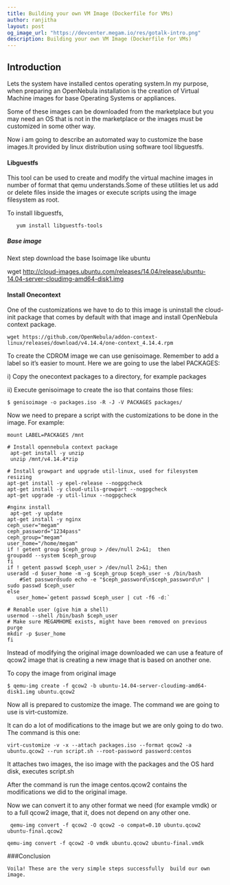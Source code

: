 ```yaml
---
title: Building your own VM Image (Dockerfile for VMs)
author: ranjitha
layout: post
og_image_url: "https://devcenter.megam.io/res/gotalk-intro.png"
description: Building your own VM Image (Dockerfile for VMs)
---
```


## Introduction

   Lets the system have installed centos operating system.In my purpose, when preparing an OpenNebula installation is the creation of Virtual Machine images for base Operating Systems or appliances.

   Some of these images can be downloaded from the marketplace but you may need an OS that is not in the marketplace or the images must be customized in some other way.

   Now i am going to describe an automated way to customize the base images.It provided by linux distribution using software tool libguestfs.

#### Libguestfs
  This tool can be used to create and modify the virtual machine images in number of format that qemu understands.Some of these utilities let us add or delete files inside the images or execute scripts using the image filesystem as root.

  To install libguestfs,


       yum install libguestfs-tools

##### Base image

 Next step download the base Isoimage like ubuntu

   wget http://cloud-images.ubuntu.com/releases/14.04/release/ubuntu-14.04-server-cloudimg-amd64-disk1.img


#### Install Onecontext
  One of the customizations we have to do to this image is uninstall the cloud-init package that comes by default with that image and install OpenNebula context package.

    wget https://github.com/OpenNebula/addon-context-linux/releases/download/v4.14.4/one-context_4.14.4.rpm


  To create the CDROM image we can use genisoimage. Remember to add a label so it’s easier to mount. Here we are going to use the label PACKAGES:

i) Copy the onecontext packages to a directory, for example packages

ii) Execute genisoimage to create the iso that contains those files:

    $ genisoimage -o packages.iso -R -J -V PACKAGES packages/


  Now we need to prepare a script with the customizations to be done in the image. For example:


    mount LABEL=PACKAGES /mnt

    # Install opennebula context package
     apt-get install -y unzip
     unzip /mnt/v4.14.4*zip

    # Install growpart and upgrade util-linux, used for filesystem resizing
    apt-get install -y epel-release --nogpgcheck
    apt-get install -y cloud-utils-growpart --nogpgcheck
    apt-get upgrade -y util-linux --nogpgcheck

    #nginx install
     apt-get -y update
    apt-get install -y nginx
    ceph_user="megam"
    ceph_password="1234pass"
    ceph_group="megam"
    user_home="/home/megam"
    if ! getent group $ceph_group > /dev/null 2>&1;  then
    groupadd --system $ceph_group
    fi
    if ! getent passwd $ceph_user > /dev/null 2>&1; then
    useradd -d $user_home -m -g $ceph_group $ceph_user -s /bin/bash
        #Set passwordsudo echo -e "$ceph_password\n$ceph_password\n" | sudo passwd $ceph_user
    else
       user_home=`getent passwd $ceph_user | cut -f6 -d:`

    # Renable user (give him a shell)
    usermod --shell /bin/bash $ceph_user
    # Make sure MEGAMHOME exists, might have been removed on previous purge
    mkdir -p $user_home
    fi


Instead of modifying the original image downloaded we can use a feature of qcow2 image that is creating a new image that is based on another one.

 To copy the image from original image

    $ qemu-img create -f qcow2 -b ubuntu-14.04-server-cloudimg-amd64-disk1.img ubuntu.qcow2

  Now all is prepared to customize the image. The command we are going to use is virt-customize.

  It can do a lot of modifications to the image but we are only going to do two. The command is this one:  

    virt-customize -v -x --attach packages.iso --format qcow2 -a ubuntu.qcow2 --run script.sh --root-password password:centos

   It attaches two images, the iso image with the packages and the OS hard disk, executes script.sh

   After the command is run the image centos.qcow2 contains the modifications we did to the original image.

   Now we can convert it to any other format we need (for example vmdk) or to a full qcow2 image, that it, does not depend on any other one.

     qemu-img convert -f qcow2 -O qcow2 -o compat=0.10 ubuntu.qcow2 ubuntu-final.qcow2

    qemu-img convert -f qcow2 -O vmdk ubuntu.qcow2 ubuntu-final.vmdk

###Conclusion

    Voila! These are the very simple steps successfully  build our own image.
